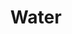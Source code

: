 ---
ee_id: '4445'
site: '1'
type: '2'
url: 2018-010-water
title: Water
year: '2018'
display_year: '2018'
medium: Digitally knitted carpet
dims: 433.07 x 275.5 in
pitch:
ps:
live_url:
related:
youtube:
related_code:
imgs: difference-engine-2018-06-db-lg--1Pd9.jpg
subheading:
download:
add_credit:
commission:
layout: things-i-made
---